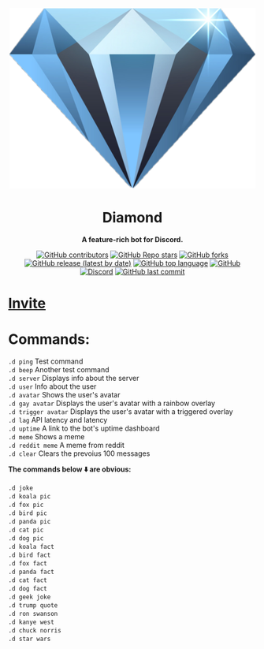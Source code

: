 <div align="center">


 <img src="https://raw.githubusercontent.com/Galaxy-Coding/diamond-bot/master/images/diamond.png" alt="Diamond logo" width="500">


 # Diamond

 **A feature-rich bot for Discord.**  

 [![GitHub contributors](https://img.shields.io/github/contributors/galaxy-coding/diamond-bot?style=for-the-badge)](https://github.com/Galaxy-Coding/diamond-bot) [![GitHub Repo stars](https://img.shields.io/github/stars/galaxy-coding/diamond-bot?style=for-the-badge)](https://github.com/Galaxy-Coding/diamond-bot) [![GitHub forks](https://img.shields.io/github/forks/galaxy-coding/diamond-bot?style=for-the-badge)](https://github.com/Galaxy-Coding/diamond-bot/fork) [![GitHub release (latest by date)](https://img.shields.io/github/v/release/galaxy-coding/diamond-bot?style=for-the-badge)](https://github.com/Galaxy-Coding/diamond-bot) [![GitHub top language](https://img.shields.io/github/languages/top/galaxy-coding/diamond-bot?style=for-the-badge&color=yellow)](https://github.com/Galaxy-Coding/diamond-bot) [![GitHub](https://img.shields.io/github/license/galaxy-coding/diamond-bot?style=for-the-badge)](https://github.com/Galaxy-Coding/diamond-bot) [![Discord](https://img.shields.io/discord/776207512168955915?label=discord&style=for-the-badge)](https://disboard.org/server/776207512168955915) [![GitHub last commit](https://img.shields.io/github/last-commit/galaxy-coding/diamond-bot?style=for-the-badge)](https://github.com/Galaxy-Coding/diamond-bot)  
 </div>

# [Invite](https://discord.com/oauth2/authorize?client_id=787006555761279006&scope=bot&permissions=8)
 # Commands:

`.d ping` Test command\
`.d beep` Another test command\
`.d server` Displays info about the server\
`.d user` Info about the user\
`.d avatar` Shows the user's avatar\
`.d gay avatar` Displays the user's avatar with a rainbow overlay\
`.d trigger avatar` Displays the user's avatar with a triggered overlay\
`.d lag` API latency and latency\
`.d uptime` A link to the bot's uptime dashboard\
`.d meme` Shows a meme\
`.d reddit meme` A meme from reddit\
`.d clear` Clears the prevoius 100 messages

**The commands below :arrow_down: are obvious:**

`.d joke`\
`.d koala pic`\
`.d fox pic`\
`.d bird pic`\
`.d panda pic`\
`.d cat pic`\
`.d dog pic`\
`.d koala fact`\
`.d bird fact`\
`.d fox fact`\
`.d panda fact`\
`.d cat fact`\
`.d dog fact`\
`.d geek joke`\
`.d trump quote`\
`.d ron swanson`\
`.d kanye west`\
`.d chuck norris`\
`.d star wars`
